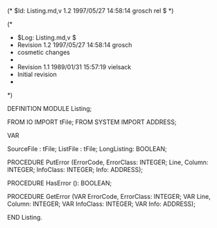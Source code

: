 (* $Id: Listing.md,v 1.2 1997/05/27 14:58:14 grosch rel $ *)

(*
 * $Log: Listing.md,v $
 * Revision 1.2  1997/05/27 14:58:14  grosch
 * cosmetic changes
 *
 * Revision 1.1  1989/01/31 15:57:19  vielsack
 * Initial revision
 *
 *)

DEFINITION MODULE Listing;

FROM	IO		IMPORT	tFile;
FROM	SYSTEM		IMPORT	ADDRESS;

VAR

  SourceFile : tFile;
  ListFile   : tFile;
  LongListing: BOOLEAN;


PROCEDURE PutError (ErrorCode, ErrorClass: INTEGER;
		    Line, Column: INTEGER;
		    InfoClass: INTEGER; Info: ADDRESS);

PROCEDURE HasError (): BOOLEAN;

PROCEDURE GetError (VAR ErrorCode, ErrorClass: INTEGER;
		    VAR Line, Column: INTEGER;
		    VAR InfoClass: INTEGER; VAR Info: ADDRESS);

END Listing.
